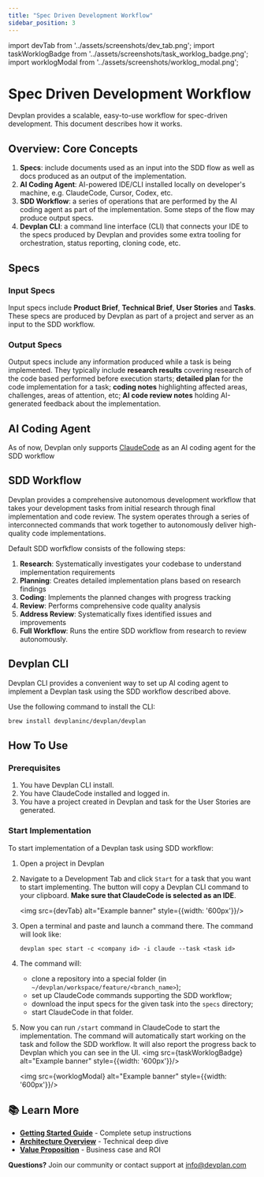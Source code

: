 ```yaml
---
title: "Spec Driven Development Workflow"
sidebar_position: 3
---
```


import devTab from '../assets/screenshots/dev_tab.png';
import taskWorklogBadge from '../assets/screenshots/task_worklog_badge.png';
import worklogModal from '../assets/screenshots/worklog_modal.png';

# Spec Driven Development Workflow

Devplan provides a scalable, easy-to-use workflow for spec-driven development. This document describes how it works.

## Overview: Core Concepts

1. **Specs**: include documents used as an input into the SDD flow as well as docs produced as an output of
the implementation.
2. **AI Coding Agent**: AI-powered IDE/CLI installed locally on developer's machine, e.g. ClaudeCode, Cursor, Codex, etc.
3. **SDD Workflow**: a series of operations that are performed by the AI coding agent as part of the implementation.
Some steps of the flow may produce output specs.
4. **Devplan CLI**: a command line interface (CLI) that connects your IDE to the specs produced by Devplan and provides
some extra tooling for orchestration, status reporting, cloning code, etc.

## Specs

### Input Specs
Input specs include **Product Brief**, **Technical Brief**, **User Stories** and **Tasks**. These specs
are produced by Devplan as part of a project and server as an input to the SDD workflow.

### Output Specs
Output specs include any information produced while a task is being implemented. They typically include 
**research results** covering research of the code based performed before execution starts; **detailed plan** for
the code implementation for a task; **coding notes** highlighting affected areas, challenges, areas of attention, etc;
**AI code review notes** holding AI-generated feedback about the implementation. 

## AI Coding Agent

As of now, Devplan only supports [ClaudeCode](https://www.claude.com/product/claude-code) as an AI coding agent for the
SDD workflow

## SDD Workflow

Devplan provides a comprehensive autonomous development workflow that takes your development tasks from initial 
research through final implementation and code review. The system operates through a series of interconnected 
commands that work together to autonomously deliver high-quality code implementations.

Default SDD worfkflow consists of the following steps:

1. **Research**: Systematically investigates your codebase to understand implementation requirements
2. **Planning**: Creates detailed implementation plans based on research findings
3. **Coding**: Implements the planned changes with progress tracking
4. **Review**: Performs comprehensive code quality analysis
5. **Address Review**: Systematically fixes identified issues and improvements
6. **Full Workflow**: Runs the entire SDD workflow from research to review autonomously.

## Devplan CLI
Devplan CLI provides a convenient way to set up AI coding agent to implement a Devplan task
using the SDD workflow described above.

Use the following command to install the CLI:
```bash
brew install devplaninc/devplan/devplan
```

## How To Use

### Prerequisites

1. You have Devplan CLI install.
2. You have ClaudeCode installed and logged in.
3. You have a project created in Devplan and task for the User Stories are generated.

### Start Implementation

To start implementation of a Devplan task using SDD workflow:

1. Open a project in Devplan
2. Navigate to a Development Tab and click `Start` for a task that you want to start implementing. The button will 
copy a Devplan CLI command to your clipboard. **Make sure that ClaudeCode is selected as an IDE**.
    
    <img src={devTab} alt="Example banner" style={{width: '600px'}}/>
3. Open a terminal and paste and launch a command there. The command will look like:
    ```
    devplan spec start -c <company id> -i claude --task <task id>
    ```
4. The command will:
   - clone a repository into a special folder (in `~/devplan/workspace/feature/<branch_name>`);
   - set up ClaudeCode commands supporting the SDD workflow;
   - download the input specs for the given task into the `specs` directory;
   - start ClaudeCode in that folder.
5. Now you can run `/start` command in ClaudeCode to start the implementation. The command will automatically
start working on the task and follow the SDD workflow. It will also report the progress back to Devplan which you
can see in the UI.
   <img src={taskWorklogBadge} alt="Example banner" style={{width: '600px'}}/>
   
   <img src={worklogModal} alt="Example banner" style={{width: '600px'}}/>
   

## 📚 Learn More

- **[Getting Started Guide](/getting-started)** - Complete setup instructions
- **[Architecture Overview](/architecture)** - Technical deep dive
- **[Value Proposition](/value-proposition)** - Business case and ROI

**Questions?** Join our community or contact support at info@devplan.com